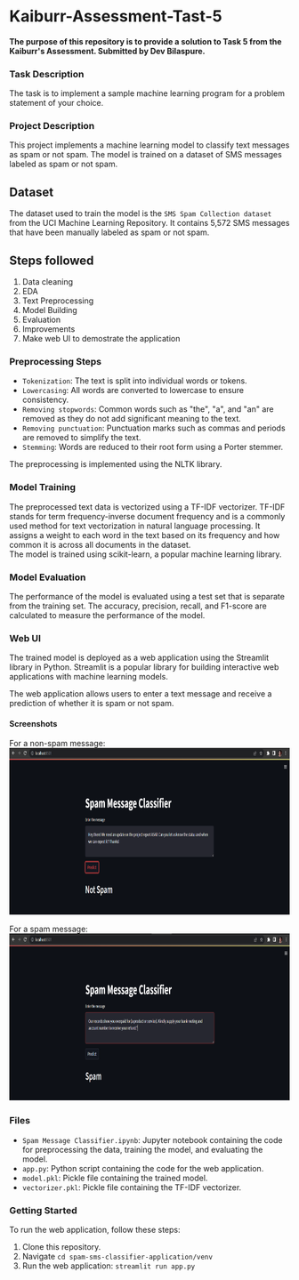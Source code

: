 # Kaiburr-Assessment-Tast-5
#### The purpose of this repository is to provide a solution to Task 5 from the Kaiburr's Assessment. Submitted by Dev Bilaspure.

### Task Description
The task is to implement a sample machine learning program for a problem statement of your choice.

### Project Description
This project implements a machine learning model to classify text messages as spam or not spam. The model is trained on a dataset of SMS messages labeled as spam or not spam.

## Dataset
The dataset used to train the model is the `SMS Spam Collection dataset` from the UCI Machine Learning Repository. It contains 5,572 SMS messages that have been manually labeled as spam or not spam.

## Steps followed
1. Data cleaning
2. EDA
3. Text Preprocessing
4. Model Building
5. Evaluation
6. Improvements
7. Make web UI to demostrate the application


### Preprocessing Steps
- `Tokenization`: The text is split into individual words or tokens.
- `Lowercasing`: All words are converted to lowercase to ensure consistency.
- `Removing stopwords`: Common words such as "the", "a", and "an" are removed as they do not add significant meaning to the text.
- `Removing punctuation`: Punctuation marks such as commas and periods are removed to simplify the text.
- `Stemming`: Words are reduced to their root form using a Porter stemmer.  

The preprocessing is implemented using the NLTK library.

### Model Training  
The preprocessed text data is vectorized using a TF-IDF vectorizer. TF-IDF stands for term frequency-inverse document frequency and is a commonly used method for text vectorization in natural language processing. It assigns a weight to each word in the text based on its frequency and how common it is across all documents in the dataset.  
The model is trained using scikit-learn, a popular machine learning library.

### Model Evaluation
The performance of the model is evaluated using a test set that is separate from the training set. The accuracy, precision, recall, and F1-score are calculated to measure the performance of the model.

### Web UI
The trained model is deployed as a web application using the Streamlit library in Python. Streamlit is a popular library for building interactive web applications with machine learning models.  

The web application allows users to enter a text message and receive a prediction of whether it is spam or not spam.
#### Screenshots
For a non-spam message:  
<img src="screenshots/fornonspammsg.png" height="300">  

For a spam message:  
<img src="screenshots/forspammsg.png" height="300">  


### Files 
- `Spam Message Classifier.ipynb`: Jupyter notebook containing the code for preprocessing the data, training the model, and evaluating the model.
- `app.py`: Python script containing the code for the web application.
- `model.pkl`: Pickle file containing the trained model.
- `vectorizer.pkl`: Pickle file containing the TF-IDF vectorizer.

### Getting Started
To run the web application, follow these steps:  
1. Clone this repository.
2. Navigate `cd spam-sms-classifier-application/venv`
3. Run the web application: `streamlit run app.py`

